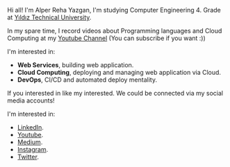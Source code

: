Hi all! I'm Alper Reha Yazgan, I'm studying Computer Engineering 4. Grade at [Yıldız Technical University](https://www.yildiz.edu.tr/en).  

In my spare time, I record videos about Programming languages and Cloud Computing at my [Youtube Channel](https://youtube.com/c/alperrehayazgan) (You can subscribe if you want :)) 

I'm interested in:

- **Web Services**, building web application.
- **Cloud Computing**, deploying and managing web application via Cloud.
- **DevOps**, CI/CD and automated deploy mentality.

If you interested in like my interested. We could be connected via my social media accounts!

I'm interested in:

- [LinkedIn](https://www.linkedin.com/in/alperreha).
- [Youtube](https://youtube.com/c/alperrehayazgan).
- [Medium](https://medium.com/@alperreha).
- [Instagram](https://instagram.com/alperreha38).
- [Twitter](https://twitter.com/alperreha).
